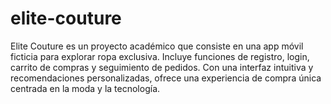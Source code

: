 # elite-couture
Elite Couture es un proyecto académico que consiste en una app móvil ficticia para explorar ropa exclusiva. Incluye funciones de registro, login, carrito de compras y seguimiento de pedidos. Con una interfaz intuitiva y recomendaciones personalizadas, ofrece una experiencia de compra única centrada en la moda y la tecnología.
